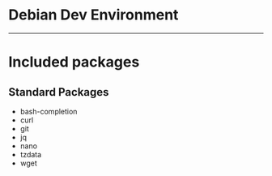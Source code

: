 # Debian Dev Environment

---

# Included packages
## Standard Packages
- bash-completion
- curl
- git
- jq
- nano
- tzdata
- wget

